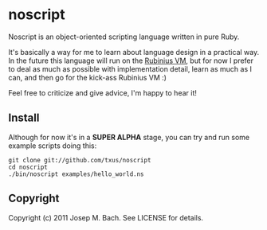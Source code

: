 # noscript

Noscript is an object-oriented scripting language written in pure Ruby.

It's basically a way for me to learn about language design in a practical way.
In the future this language will run on the [Rubinius VM](http://rubini.us),
but for now I prefer to deal as much as possible with implementation detail,
learn as much as I can, and then go for the kick-ass Rubinius VM :)

Feel free to criticize and give advice, I'm happy to hear it!

## Install

Although for now it's in a **SUPER ALPHA** stage, you can try and run some
example scripts doing this:

    git clone git://github.com/txus/noscript
    cd noscript
    ./bin/noscript examples/hello_world.ns

## Copyright

Copyright (c) 2011 Josep M. Bach. See LICENSE for details.
